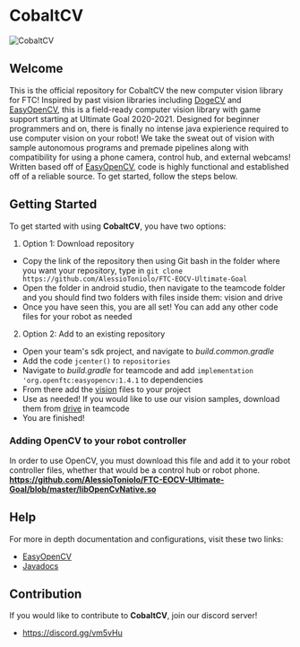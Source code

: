 # CobaltCV
![CobaltCV](https://github.com/AlessioToniolo/FTC-EOCV-Ultimate-Goal/blob/master/circlecobaltimage.png)

## Welcome
This is the official repository for CobaltCV the new computer vision library for FTC! Inspired by past vision libraries including [DogeCV](https://github.com/dogecv/DogeCV)
and [EasyOpenCV](https://github.com/OpenFTC/EasyOpenCV), this is a field-ready computer vision library with game support starting at Ultimate Goal 2020-2021. Designed for beginner
programmers and on, there is finally no intense java expierience required to use computer vision on your robot! We take the sweat out of
vision with sample autonomous programs and premade pipelines along with compatibility for using a phone camera, control hub, and external
webcams! Written based off of [EasyOpenCV](https://github.com/OpenFTC/EasyOpenCV), code is highly functional and established off of a reliable source. To get started, follow the steps below.

## Getting Started
To get started with using **CobaltCV**, you have two options:
1. Option 1: Download repository
* Copy the link of the repository then using Git bash in the folder where you want your repository, type in `git clone https://github.com/AlessioToniolo/FTC-EOCV-Ultimate-Goal`
* Open the folder in android studio, then navigate to the teamcode folder and you should find two folders with files inside them: vision and drive
* Once you have seen this, you are all set! You can add any other code files for your robot as needed
2. Option 2: Add to an existing repository
* Open your team's sdk project, and navigate to *build.common.gradle*
* Add the code `jcenter()` to `repositories`
* Navigate to *build.gradle* for teamcode and add `implementation 'org.openftc:easyopencv:1.4.1` to dependencies
* From there add the [vision](https://github.com/AlessioToniolo/FTC-EOCV-Ultimate-Goal/tree/master/TeamCode/src/main/java/org/firstinspires/ftc/teamcode/vision) files to your project
* Use as needed! If you would like to use our vision samples, download them from [drive](https://github.com/AlessioToniolo/FTC-EOCV-Ultimate-Goal/tree/master/TeamCode/src/main/java/org/firstinspires/ftc/teamcode/drive) in teamcode
* You are finished!

### Adding OpenCV to your robot controller
In order to use OpenCV, you must download this file and add it to your robot controller files, whether that would be a control hub or robot phone.
**https://github.com/AlessioToniolo/FTC-EOCV-Ultimate-Goal/blob/master/libOpenCvNative.so**

## Help
For more in depth documentation and configurations, visit these two links:
* [EasyOpenCV](https://github.com/OpenFTC/EasyOpenCV)
* [Javadocs](https://javadoc.io/doc/org.openftc/easyopencv/latest/index.html)

## Contribution
If you would like to contribute to **CobaltCV**, join our discord server!
- https://discord.gg/vm5vHu

